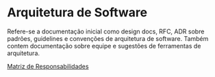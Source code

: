 # Arquitetura de Software
Refere-se a documentação inicial como design docs, RFC, ADR sobre padrões, guidelines e convenções de arquitetura de software. Também contem documentação sobre equipe e sugestões de ferramentas de arquitetura.

[Matriz de Responsabilidades](/matriz-de-responsabilidades/matriz-de-responsabilidades)
